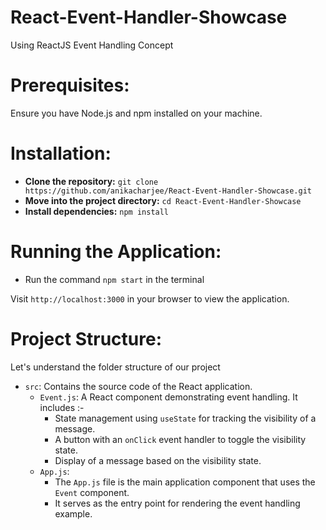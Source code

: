 # React-Event-Handler-Showcase
Using ReactJS Event Handling Concept

# Prerequisites:
Ensure you have Node.js and npm installed on your machine.

# Installation:
- **Clone the repository:** `git clone https://github.com/anikacharjee/React-Event-Handler-Showcase.git`
- **Move into the project directory:** `cd React-Event-Handler-Showcase`
- **Install dependencies:** `npm install`

# Running the Application:
- Run the command `npm start` in the terminal

Visit `http://localhost:3000` in your browser to view the application.

# Project Structure:
Let's understand the folder structure of our project

- `src`: Contains the source code of the React application.
  - `Event.js`: A React component demonstrating event handling. It includes :-
      - State management using `useState` for tracking the visibility of a message.
      - A button with an `onClick` event handler to toggle the visibility state.
      - Display of a message based on the visibility state.
  - `App.js`:
      - The `App.js` file is the main application component that uses the `Event` component.
      - It serves as the entry point for rendering the event handling example.
